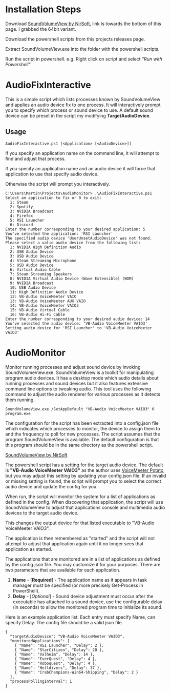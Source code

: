 # Installation Steps
Download [SoundVolumeView by NirSoft](https://www.nirsoft.net/utils/sound_volume_view.html), link is towards the bottom of this page.  I grabbed the 64bit variant.

Download the powershell scripts from this projects releases page.

Extract SoundVolumeView.exe into the folder with the powershell scripts.

Run the script in powershell.  e.g. Right click on script and select *"Run with Powershell"*

# AudioFixInteractive

This is a simple script which lists processes known by SoundVolumeView and applies an audio device fix to one process. It will interactively prompt you to specify which process or sound device to use.  A default sound device can be preset in the script my modifying **TargetAudioDevice**.

## Usage

    AudioFixInteractive.ps1 [<Application> [<AudioDevice>]]

If you specify an application name on the command line, it will attempt to find and adjust that process.

If you specify an application name and an audio device it will force that application to use that specify audio device.

Otherwise the script will prompt you interactively.

    C:\Users\Martin\Projects\AudioMonitor> .\AudioFixInteractive.ps1
    Select an application to fix or 0 to exit:
      1: Steam
      2: Spotify
      3: NVIDIA Broadcast
      4: Firefox
      5: RSI Launcher
      6: Discord
    Enter the number corresponding to your desired application: 5
    You've selected the application: 'RSI Launcher'
    The specified audio device 'UserUnsetAudioDevice' was not found.
    Please select a valid audio device from the following list:
      1: NVIDIA High Definition Audio
      2: USB Audio Device
      3: USB Audio Device
      4: Steam Streaming Microphone
      5: USB Audio Device
      6: Virtual Audio Cable
      7: Steam Streaming Speakers
      8: NVIDIA Virtual Audio Device (Wave Extensible) (WDM)
      9: NVIDIA Broadcast
      10: USB Audio Device
      11: High Definition Audio Device
      12: VB-Audio VoiceMeeter VAIO
      13: VB-Audio VoiceMeeter AUX VAIO
      14: VB-Audio VoiceMeeter VAIO3
      15: VB-Audio Virtual Cable
      16: VB-Audio Hi-Fi Cable
    Enter the number corresponding to your desired audio device: 14
    You've selected the audio device: 'VB-Audio VoiceMeeter VAIO3'
    Setting audio device for 'RSI Launcher' to 'VB-Audio VoiceMeeter VAIO3'


# AudioMonitor
 Monitor running processes and adjust sound device by invoking SoundVolumeView.exe.  SoundVolumeView is a toolkit for manipulating program audio devices.  It has a desktop mode which audio details about running processes and sound devices but it also features extensive command line options to tweaking audio. This tool uses the following command to adjust the audio renderer for various processes as it detects them running.

    SoundVolumeView.exe /SetAppDefault "VB-Audio VoiceMeeter VAIO3" 0 program.exe

 The configuration for the script has been extracted into a config.json file which indicates which processes to monitor, the device to assign them to and the frequency to poll for new processes. The script assumes that the program SoundVolumeView is available.  The default configuration is that this program should be in the same directory as the powershell script.

 [SoundVolumeView by NirSoft](https://www.nirsoft.net/utils/sound_volume_view.html)

 The powershell script has a setting for the target audio device.  The default is **"VB-Audio VoiceMeeter VAIO3"** as the author uses [VoiceMeeter Potato](https://vb-audio.com/Voicemeeter/potato.htm), but you may adjust this setting by updating your config.json file. If an invalid or missing setting is found, the script will prompt you to select the correct audio device and update the config for you.

 When run, the script will monitor the system for a list of applications as defined in the config.  When discovering that application, the script will use SoundVolumeView to adjust that applications console and multimedia audio devices to the target audio device.

 This changes the output device for that listed executable to "VB-Audio VoiceMeeter VAIO3".

 The application is then remembered as "started" and the script will not attempt to adjust that application again until it no longer sees that application as started.

 The applications that are monitored are in a list of applications as defined by the config.json file.  You may customize it for your purposes.  There are two parameters that are available for each application.

  1. **Name** - [**Required**] - The application name as it appears in task manager must be specified (or more precisely Get-Process in PowerShell).
  2. **Delay** - [*Optional*] - Sound device adjustment must occur after the executable has attached to a sound device, use the configurable delay (in seconds) to allow the monitored program time to initialize its sound.

  Here is an example application list.  Each entry must specify Name, can specify Delay.  The config file should be a valid json file.

    {
      "targetAudioDevice": "VB-Audio VoiceMeeter VAIO3",
      "monitoredApplications": [
        { "Name": "RSI Launcher", "Delay": 2 },
        { "Name": "StarCitizen", "Delay": 20 },
        { "Name": "Valheim", "Delay": 14 },
        { "Name": "EverQuest", "Delay": 4 },
        { "Name": "Roboquest", "Delay": 4 },
        { "Name": "Helldivers", "Delay": 37 },
        { "Name": "CrabChampions-Win64-Shipping", "Delay": 2 }
      ],
      "processPollingInterval": 1
    }

